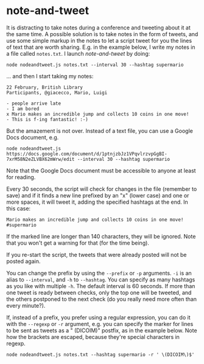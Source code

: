 note-and-tweet
==============

It is distracting to take notes during a conference and tweeting about it at the same time. A possible solution is to take notes in the form of tweets, and use some simple markup in the notes to let a script tweet for you the lines of text that are worth sharing. E.g. in the example below, I write my notes in a file called ```notes.txt```. I launch *note-and-tweet* by doing:

```
node nodeandtweet.js notes.txt --interval 30 --hashtag supermario
```

... and then I start taking my notes:

```
22 February, British Library
Participants, @giacecco, Mario, Luigi

- people arrive late
- I am bored
x Mario makes an incredible jump and collects 10 coins in one move!
- This is f-ing fantastic! :-)
```

But the amazement is not over. Instead of a text file, you can use a Google Docs document, e.g.

```
node nodeandtweet.js https://docs.google.com/document/d/1ptnjzbJz1VPqvlrzvpGgBI-7xrM58N2eZLVBX62mWrw/edit --interval 30 --hashtag supermario
```

Note that the Google Docs document must be accessible to anyone at least for reading.

Every 30 seconds, the script will check for changes in the file (remember to save) and if it finds a new line prefixed by an "x" (lower case) and one or more spaces, it will tweet it, adding the specified hashtags at the end. In this case:

```
Mario makes an incredible jump and collects 10 coins in one move! #supermario
```

If the marked line are longer than 140 characters, they will be ignored. Note that you won't get a warning for that (for the time being).

If you re-start the script, the tweets that were already posted will not be posted again.

You can change the prefix by using the ```--prefix``` or ```-p``` arguments. ```-i``` is an alias to ```--interval```, and ```-h``` to ```--hashtag```. You can specify as many hashtags as you like with multiple ```-h```. The default interval is 60 seconds. If more than one tweet is ready between checks, only the top one will be tweeted, and the others postponed to the next check (do you really need more often than every minute?).

If, instead of a prefix, you prefer using a regular expression, you can do it with the ```--regexp``` or ```-r``` argument, e.g. you can specify the marker for lines to be sent as tweets as a " (DICOIM)" postfix, as in the example below. Note how the brackets are escaped, because they're special characters in regexp.

```
node nodeandtweet.js notes.txt --hashtag supermario -r ' \(DICOIM\)$'
```
